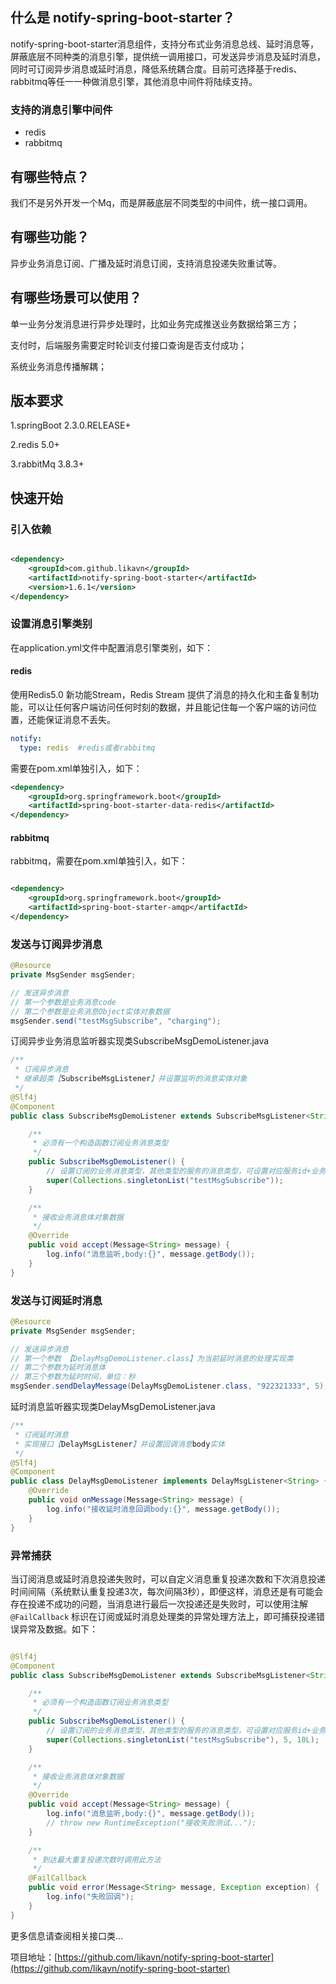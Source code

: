 ## 什么是 notify-spring-boot-starter？

notify-spring-boot-starter消息组件，支持分布式业务消息总线、延时消息等，屏蔽底层不同种类的消息引擎，提供统一调用接口，可发送异步消息及延时消息，同时可订阅异步消息或延时消息，降低系统耦合度。目前可选择基于redis、rabbitmq等任一一种做消息引擎，其他消息中间件将陆续支持。



### 支持的消息引擎中间件

- redis
- rabbitmq



## 有哪些特点？

我们不是另外开发一个Mq，而是屏蔽底层不同类型的中间件，统一接口调用。

## 有哪些功能？

异步业务消息订阅、广播及延时消息订阅，支持消息投递失败重试等。

## 有哪些场景可以使用？

单一业务分发消息进行异步处理时，比如业务完成推送业务数据给第三方；

支付时，后端服务需要定时轮训支付接口查询是否支付成功；

系统业务消息传播解耦；

## 版本要求

1.springBoot 2.3.0.RELEASE+

2.redis 5.0+

3.rabbitMq 3.8.3+

## 快速开始

### 引入依赖

```xml

<dependency>
    <groupId>com.github.likavn</groupId>
    <artifactId>notify-spring-boot-starter</artifactId>
    <version>1.6.1</version>
</dependency>
```

### 设置消息引擎类别

在application.yml文件中配置消息引擎类别，如下：

#### redis

使用Redis5.0 新功能Stream，Redis Stream 提供了消息的持久化和主备复制功能，可以让任何客户端访问任何时刻的数据，并且能记住每一个客户端的访问位置，还能保证消息不丢失。

```yaml
notify:
  type: redis  #redis或者rabbitmq
```

需要在pom.xml单独引入，如下：

```xml
<dependency>
    <groupId>org.springframework.boot</groupId>
    <artifactId>spring-boot-starter-data-redis</artifactId>
</dependency>
```

#### rabbitmq

rabbitmq，需要在pom.xml单独引入，如下：

```xml

<dependency>
    <groupId>org.springframework.boot</groupId>
    <artifactId>spring-boot-starter-amqp</artifactId>
</dependency>
```



### 发送与订阅异步消息

```java
@Resource
private MsgSender msgSender;

// 发送异步消息
// 第一个参数是业务消息code
// 第二个参数是业务消息Object实体对象数据
msgSender.send("testMsgSubscribe", "charging");
```



订阅异步业务消息监听器实现类SubscribeMsgDemoListener.java

```java
/**
 * 订阅异步消息
 * 继承超类【SubscribeMsgListener】并设置监听的消息实体对象
 */
@Slf4j
@Component
public class SubscribeMsgDemoListener extends SubscribeMsgListener<String> {

    /**
     * 必须有一个构造函数订阅业务消息类型
     */
    public SubscribeMsgDemoListener() {
        // 设置订阅的业务消息类型，其他类型的服务的消息类型，可设置对应服务id+业务消息类型code
        super(Collections.singletonList("testMsgSubscribe"));
    }

    /**
     * 接收业务消息体对象数据
     */
    @Override
    public void accept(Message<String> message) {
        log.info("消息监听,body:{}", message.getBody());
    }
}
```

### 发送与订阅延时消息

```java
@Resource
private MsgSender msgSender;

// 发送异步消息
// 第一个参数 【DelayMsgDemoListener.class】为当前延时消息的处理实现类
// 第二个参数为延时消息体
// 第三个参数为延时时间，单位：秒
msgSender.sendDelayMessage(DelayMsgDemoListener.class, "922321333", 5);
```

延时消息监听器实现类DelayMsgDemoListener.java

```java
/**
 * 订阅延时消息
 * 实现接口【DelayMsgListener】并设置回调消息body实体
 */
@Slf4j
@Component
public class DelayMsgDemoListener implements DelayMsgListener<String> {
    @Override
    public void onMessage(Message<String> message) {
        log.info("接收延时消息回调body:{}", message.getBody());
    }
}
```



### 异常捕获

当订阅消息或延时消息投递失败时，可以自定义消息重复投递次数和下次消息投递时间间隔（系统默认重复投递3次，每次间隔3秒），即便这样，消息还是有可能会存在投递不成功的问题，当消息进行最后一次投递还是失败时，可以使用注解`@FailCallback`
标识在订阅或延时消息处理类的异常处理方法上，即可捕获投递错误异常及数据。如下：

```java

@Slf4j
@Component
public class SubscribeMsgDemoListener extends SubscribeMsgListener<String> {

    /**
     * 必须有一个构造函数订阅业务消息类型
     */
    public SubscribeMsgDemoListener() {
        // 设置订阅的业务消息类型，其他类型的服务的消息类型，可设置对应服务id+业务消息类型code
        super(Collections.singletonList("testMsgSubscribe"), 5, 10L);
    }

    /**
     * 接收业务消息体对象数据
     */
    @Override
    public void accept(Message<String> message) {
        log.info("消息监听,body:{}", message.getBody());
        // throw new RuntimeException("接收失败测试...");
    }

    /**
     * 到达最大重复投递次数时调用此方法
     */
    @FailCallback
    public void error(Message<String> message, Exception exception) {
        log.info("失败回调");
    }
}
```

更多信息请查阅相关接口类...

项目地址：[https://github.com/likavn/notify-spring-boot-starter](https://github.com/likavn/notify-spring-boot-starter)

